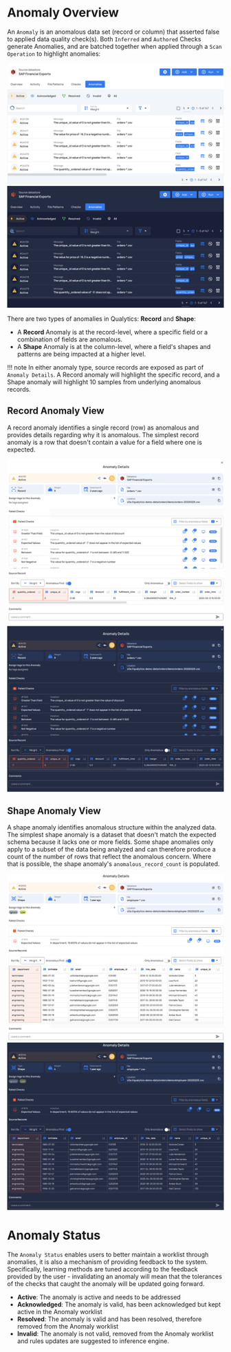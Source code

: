 # Anomaly Overview

An `Anomaly` is an anomalous data set (record or column) that asserted false to applied data quality check(s). Both `Inferred` and `Authored` Checks generate Anomalies, and are batched together when applied through a `Scan Operation` to highlight anomalies:

![Screenshot](../assets/anomalies/anomalies-tab-light.png#only-light)
![Screenshot](../assets/anomalies/anomalies-tab-dark.png#only-dark)



There are two types of anomalies in Qualytics: **Record** and **Shape**:

* A **Record** Anomaly is at the record-level, where a specific field or a combination of fields are anomalous. 
* A **Shape** Anomaly is at the column-level, where a field's shapes and patterns are being impacted at a higher level. 

!!! note
    In either anomaly type, source records are exposed as part of `Anomaly Details`. A Record anomaly will highlight the specific record, and a Shape anomaly will highlight 10 samples from underlying anomalous records.

## Record Anomaly View

A record anomaly identifies a single record (row) as anomalous and provides details regarding why it is anomalous. The simplest record anomaly is a row that doesn't contain a value for a field where one is expected.

![Screenshot](../assets/anomalies/record-anomaly-light.png#only-light)
![Screenshot](../assets/anomalies/record-anomaly-dark.png#only-dark)


## Shape Anomaly View

A shape anomaly identifies anomalous structure within the analyzed data. The simplest shape anomaly is a dataset that doesn't match the expected schema because it lacks one or more fields. Some shape anomalies only apply to a subset of the 
data being analyzed and can therefore produce a count of the number of rows that reflect the anomalous concern. Where that is possible, the shape anomaly's `anomalous_record_count` is populated.

![Screenshot](../assets/anomalies/shape-anomaly-light.png#only-light)
![Screenshot](../assets/anomalies/shape-anomaly-dark.png#only-dark)


# Anomaly Status

The `Anomaly Status` enables users to better maintain a worklist through anomalies, it is also a mechanism of providing feedback to the system. Specifically, learning methods are tuned according to the feedback provided by the user - invalidating an anomaly will mean that the tolerances of the checks that caught the anomaly will be updated going forward.

* **Active**: The anomaly is active and needs to be addressed
* **Acknowledged**: The anomaly is valid, has been acknowledged but kept active in the Anomaly worklist
* **Resolved**: The anomaly is valid and has been resolved, therefore removed from the Anomaly worklist
* **Invalid**: The anomaly is not valid, removed from the Anomaly worklist and rules updates are suggested to inference engine.

